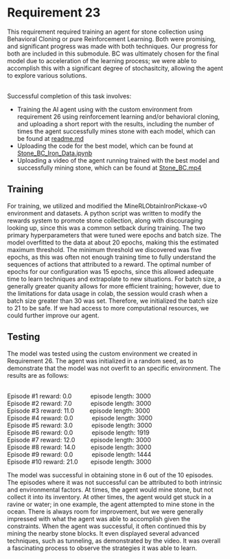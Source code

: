 <h1>Requirement 23</h1>
This requirement required training an agent for stone collection using Behavioral Cloning or pure Reinforcement Learning. Both were promising, and significant progress was made with both techniques. Our progress for both are included in this submodule. BC was ultimately chosen for the final model due to acceleration of the learning process;
we were able to accomplish this with a significant degree of stochasitcity, allowing the agent to explore various solutions.     
       
  
&nbsp;  
Successful completion of this task involves:
- Training the AI agent using with the custom environment from requirement 26 using reinforcement learning and/or behavioral cloning, and uploading a short report with the results, including the number of times the agent successfully mines stone with each model, which can be found at [readme.md](https://github.com/lincolnschick/ML4MC/blob/main/docs/reports/requirement-23/readme.md)
- Uploading the code for the best model, which can be found at [Stone_BC_Iron_Data.ipynb](https://github.com/lincolnschick/ML4MC/blob/main/docs/reports/requirement-23/Stone_BC_Iron_Data.ipynb) 
- Uploading a video of the agent running trained with the best model and successfully mining stone, which can be found at [Stone_BC.mp4](https://github.com/lincolnschick/ML4MC/blob/main/docs/reports/requirement-23/Stone_BC.mp4)


<h2>Training</h2>
For training, we utilized and modified the MineRLObtainIronPickaxe-v0 environment and datasets. A python script was written to modify the rewards system to promote stone collection,
along with discouraging looking up, since this was a common setback during training. The two primary hyperparameters that were tuned were epochs and batch size. The model
overfitted to the data at about 20 epochs, making this the estimated maximum threshold. The minimum threshold we discovered was five epochs, as this was often not enough training time
to fully understand the sequences of actions that attributed to a reward. The optimal number of epochs for our configuration was 15 epochs, since this allowed adequate
time to learn techniques and extrapolate to new situations. For batch size, a generally greater quanity allows for more efficient training; however, due to the limitations
for data usage in colab, the session would crash when a batch size greater than 30 was set. Therefore, we initialized the batch size to 21 to be safe. If we had access to
more computational resources, we could further improve our agent.
<h2>Testing</h2>
The model was tested using the custom environment we created in Requirement 26. The agent was initialized in a random seed, as to demonstrate that the model was not overfit to an
specific environment. The results are as follows:     
       
  
&nbsp;  
Episode #1 reward: 0.0   &emsp;&emsp;&nbsp;&nbsp;    episode length: 3000  
Episode #2 reward: 7.0   &emsp;&emsp;&nbsp;&nbsp;   episode length: 3000  
Episode #3 reward: 11.0  &emsp;&emsp; episode length: 3000  
Episode #4 reward: 0.0   &emsp;&emsp;&nbsp;&nbsp; episode length: 3000  
Episode #5 reward: 3.0   &emsp;&emsp;&nbsp;&nbsp;    episode length: 3000  
Episode #6 reward: 0.0 &emsp;&emsp;&nbsp;&nbsp; episode length: 1919  
Episode #7 reward: 12.0  &emsp;&emsp; episode length: 3000  
Episode #8 reward: 14.0  &emsp;&emsp; episode length: 3000  
Episode #9 reward: 0.0   &emsp;&emsp;&nbsp;&nbsp; episode length: 1444  
Episode #10 reward: 21.0 &emsp;&nbsp;&nbsp;  episode length: 3000  

The model was successful in obtaining stone in 6 out of the 10 episodes. The episodes where it was not successful can be attributed to both intrinsic and environmental factors. At times,
the agent would mine stone, but not collect it into its inventory. At other times, the agent would get stuck in a ravine or water; in one example, the agent attempted to mine stone
in the ocean. There is always room for improvement, but we were generally impressed with what the agent was able to accomplish given the constraints. When the agent was successful, 
it often continued this by mining the nearby stone blocks. It even displayed several advanced techniques, such as tunneling, as demonstrated by the video. It was overall a
fascinating process to observe the strategies it was able to learn. 

